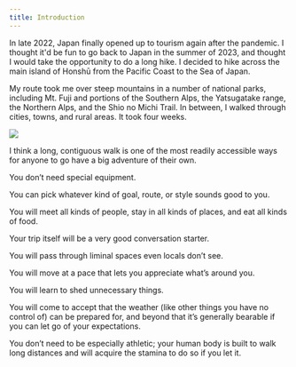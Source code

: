 ```yaml
---
title: Introduction
---
```


In late 2022, Japan finally opened up to tourism again after the pandemic. I thought it'd be fun to go back to Japan in the summer of 2023, and thought I would take the opportunity to do a long hike. I decided to hike across the main island of Honshū from the Pacific Coast to the Sea of Japan.

My route took me over steep mountains in a number of national parks, including Mt. Fuji and portions of the Southern Alps, the Yatsugatake range, the Northern Alps, and the Shio no Michi Trail. In between, I walked through cities, towns, and rural areas. It took four weeks.

![](./images/map.jpg)

I think a long, contiguous walk is one of the most readily accessible ways for anyone to go have a big adventure of their own.

You don’t need special equipment.

You can pick whatever kind of goal, route, or style sounds good to you.

You will meet all kinds of people, stay in all kinds of places, and eat all kinds of food.

Your trip itself will be a very good conversation starter.

You will pass through liminal spaces even locals don’t see.

You will move at a pace that lets you appreciate what’s around you.

You will learn to shed unnecessary things.

You will come to accept that the weather (like other things you have no control of) can be prepared for, and beyond that it’s generally bearable if you can let go of your expectations.

You don’t need to be especially athletic; your human body is built to walk long distances and will acquire the stamina to do so if you let it.
